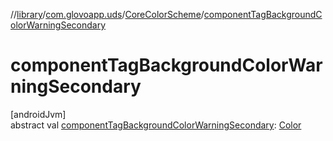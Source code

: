 //[library](../../../index.md)/[com.glovoapp.uds](../index.md)/[CoreColorScheme](index.md)/[componentTagBackgroundColorWarningSecondary](component-tag-background-color-warning-secondary.md)

# componentTagBackgroundColorWarningSecondary

[androidJvm]\
abstract val [componentTagBackgroundColorWarningSecondary](component-tag-background-color-warning-secondary.md): [Color](https://developer.android.com/reference/kotlin/androidx/compose/ui/graphics/Color.html)
